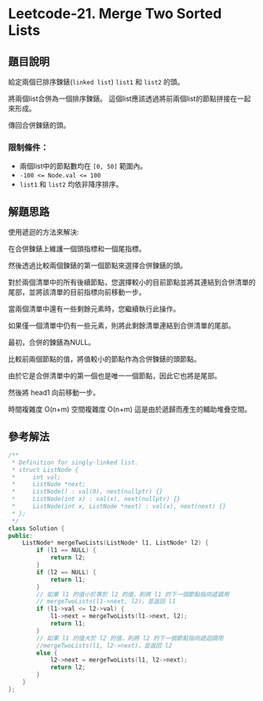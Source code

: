 
# Leetcode-21. Merge Two Sorted Lists
## 題目說明
給定兩個已排序鍊錶(`linked list`) `list1` 和 `list2` 的頭。

將兩個list合併為一個排序鍊錶。 這個list應該透過將前兩個list的節點拼接在一起來形成。

傳回合併鍊錶的頭。
### 限制條件：
- 兩個list中的節點數均在 `[0, 50]` 範圍內。
- `-100 <= Node.val <= 100`
- `list1` 和 `list2` 均依非降序排序。
## 解題思路
使用遞迴的方法來解決:

在合併鍊錶上維護一個頭指標和一個尾指標。

然後透過比較兩個鍊錶的第一個節點來選擇合併鍊錶的頭。

對於兩個清單中的所有後續節點，您選擇較小的目前節點並將其連結到合併清單的尾部，並將該清單的目前指標向前移動一步。

當兩個清單中還有一些剩餘元素時，您繼續執行此操作。

如果僅一個清單中仍有一些元素，則將此剩餘清單連結到合併清單的尾部。

最初，合併的鍊錶為NULL。

比較前兩個節點的值，將值較小的節點作為合併鍊錶的頭節點。

由於它是合併清單中的第一個也是唯一一個節點，因此它也將是尾部。

然後將 head1 向前移動一步。

時間複雜度 O(n+m)
空間複雜度 O(n+m) 這是由於遞歸而產生的輔助堆疊空間。

## 參考解法
```cpp title="C++" showLineNumbers
/**
 * Definition for singly-linked list.
 * struct ListNode {
 *     int val;
 *     ListNode *next;
 *     ListNode() : val(0), next(nullptr) {}
 *     ListNode(int x) : val(x), next(nullptr) {}
 *     ListNode(int x, ListNode *next) : val(x), next(next) {}
 * };
 */
class Solution {
public:
    ListNode* mergeTwoLists(ListNode* l1, ListNode* l2) {
        if (l1 == NULL) {
            return l2;
        }
        if (l2 == NULL) {
            return l1;
        }
        // 如果 l1 的值小於等於 l2 的值，則將 l1 的下一個節點指向遞調用
        // mergeTwoLists(l1->next, l2)，並返回 l1
        if (l1->val <= l2->val) {
            l1->next = mergeTwoLists(l1->next, l2);
            return l1;
        }
        // 如果 l1 的值大於 l2 的值，則將 l2 的下一個節點指向遞迴調用
        //mergeTwoLists(l1, l2->next)，並返回 l2
        else {
            l2->next = mergeTwoLists(l1, l2->next);
            return l2;
        }
    }
};
```